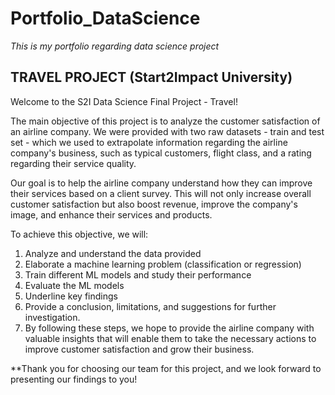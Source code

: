 # Portfolio_DataScience

*This is my portfolio regarding data science project*

## TRAVEL PROJECT (Start2Impact University)

Welcome to the S2I Data Science Final Project - Travel!

The main objective of this project is to analyze the customer satisfaction of an airline company. We were provided with two raw datasets - train and test set - which we used to extrapolate information regarding the airline company's business, such as typical customers, flight class, and a rating regarding their service quality.

Our goal is to help the airline company understand how they can improve their services based on a client survey. This will not only increase overall customer satisfaction but also boost revenue, improve the company's image, and enhance their services and products.

To achieve this objective, we will:

1. Analyze and understand the data provided
2. Elaborate a machine learning problem (classification or regression)
3. Train different ML models and study their performance
4. Evaluate the ML models
5. Underline key findings
6. Provide a conclusion, limitations, and suggestions for further investigation.
7. By following these steps, we hope to provide the airline company with valuable insights that will enable them to take the necessary actions to improve customer satisfaction and grow their business.

**Thank you for choosing our team for this project, and we look forward to presenting our findings to you!
